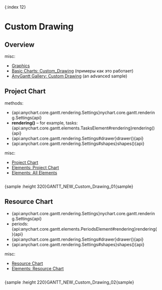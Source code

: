 {:index 12}
# Custom Drawing

## Overview

misc:

* [Graphics](../Graphics)
* [Basic Charts: Custom_Drawing](../Basic_Charts/Custom_Drawing) (примеры как это работает)
* [AnyGantt Gallery: Custom Drawing](https://www.anychart.com/products/anygantt/gallery/Gantt_General_Features/Custom_Drawing.php) (an advanced sample)

## Project Chart

methods:

* {api:anychart.core.gantt.rendering.Settings}nychart.core.gantt.rendering.Settings{api}
* **rendering()** – for example, tasks: {api:anychart.core.gantt.elements.TasksElement#rendering}rendering(){api}
* {api:anychart.core.gantt.rendering.Settings#drawer}drawer(){api}
* {api:anychart.core.gantt.rendering.Settings#shapes}shapes(){api}

misc:

* [Project Chart](Project_Chart)
* [Elements: Project Chart](Elements/Project_Chart)
* [Elements: All Elements](Elements/All_Elements)


```

```

{sample :height 320}GANTT\_NEW\_Custom\_Drawing\_01{sample}

## Resource Chart

* {api:anychart.core.gantt.rendering.Settings}nychart.core.gantt.rendering.Settings{api}
* periods: {api:anychart.core.gantt.elements.PeriodsElement#rendering}rendering(){api}
* {api:anychart.core.gantt.rendering.Settings#drawer}drawer(){api}
* {api:anychart.core.gantt.rendering.Settings#shapes}shapes(){api}

misc:

* [Resource Chart](Resource_Chart)
* [Elements: Resource Chart](Elements/Resource_Chart)


```

```

{sample :height 220}GANTT\_NEW\_Custom\_Drawing\_02{sample}